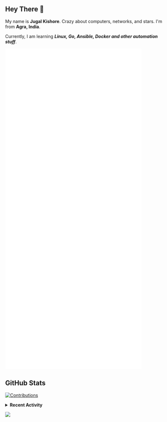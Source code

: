 ## Hey There 👋

My name is **Jugal Kishore**. Crazy about computers, networks, and stars. I'm from **Agra, India**.

Currently, I am learning ***Linux, Go, Ansible, Docker and other automation stuff***.

[![Header](https://raw.githubusercontent.com/crazyuploader/crazyuploader/master/header.svg "Header")](https://devjugal.com/)

<!--
## Technologies & Tools

![](https://img.shields.io/badge/OS-Linux-informational?style=flat&logo=linux&logoColor=white&color=2bbc8a)
![](https://img.shields.io/badge/OS-Windows-informational?style=flat&logo=windows&logoColor=white&color=2bbc8a)
![](https://img.shields.io/badge/OS-Android-informational?style=flat&logo=android&logoColor=white&color=2bbc8a)

![](https://img.shields.io/badge/Editor-Code-informational?style=flat&logo=visual-studio-code&logoColor=white&color=2bbc8a)
![](https://img.shields.io/badge/Editor-IntelliJ%20IDEA-informational?style=flat&logo=intellij-idea&logoColor=white&color=2bbc8a)
![](https://img.shields.io/badge/Editor-Android%20Studio-informational?style=flat&logo=android-studio&logoColor=white&color=2bbc8a)

![](https://img.shields.io/badge/Code-Python-informational?style=flat&logo=python&logoColor=white&color=2bbc8a)
![](https://img.shields.io/badge/Code-Java-informational?style=flat&logo=java&logoColor=white&color=2bbc8a)
![](https://img.shields.io/badge/Code-JavaScript-informational?style=flat&logo=javascript&logoColor=white&color=2bbc8a)

![](https://img.shields.io/badge/Shell-Bash-informational?style=flat&logo=gnu-bash&logoColor=white&color=2bbc8a)

![](https://img.shields.io/badge/Markup%20Language-Markdown-informational?style=flat&logo=markdown&logoColor=white&color=2bbc8a)
![](https://img.shields.io/badge/Markup%20Language-HTML-informational?style=flat&logo=html5&logoColor=white&color=2bbc8a)

[](https://img.shields.io/badge/JS%20FrameWork-ReactJS-informational?style=flat&logo=react&logoColor=white&color=2bbc8a)

![](https://img.shields.io/badge/Tools-GIT-informational?style=flat&logo=git&logoColor=white&color=2bbc8a)
![](https://img.shields.io/badge/Tools-Docker-informational?style=flat&logo=docker&logoColor=white&color=2bbc8a)

![](https://img.shields.io/badge/CI/CD-GitHub%20Actions-informational?style=flat&logo=github-actions&logoColor=white&color=2bbc8a)
![](https://img.shields.io/badge/CI/CD-Travis%20CI-informational?style=flat&logo=travis-ci&logoColor=white&color=2bbc8a)
![](https://img.shields.io/badge/CI/CD-Circle%20CI-informational?style=flat&logo=circleci&logoColor=white&color=2bbc8a)
![](https://img.shields.io/badge/CI/CD-Semaphore%20CI-informational?style=flat&logo=semaphore-ci&logoColor=white&color=2bbc8a)

![](https://img.shields.io/badge/Cloud-Amazon%20Web%20Services-informational?style=flat&logo=amazon-aws&logoColor=white&color=2bbc8a)
![](https://img.shields.io/badge/Cloud-Microsoft%20Azure-informational?style=flat&logo=microsoft-azure&logoColor=white&color=2bbc8a)

-->

## GitHub Stats

<!--
<a href="https://github.com/crazyuploader">
    <img align="center" src="https://readme-stats.devjugal.com/api/top-langs/?username=crazyuploader&hide=C&exclude_repo=Kernel,dragontc,Whyred&langs_count=6&layout=compact" />
</a>

<p>
    <a href="https://github.com/crazyuploader">
        <img align="center" src="https://readme-stats.devjugal.com/api?username=crazyuploader" />
    </a>
</p>
-->

<!--
<p>
    <a href="https://github.com/crazyuploader">
        <img align="center" src="https://github-readme-streak-stats.herokuapp.com/?user=crazyuploader" />
    </a>
</p>
-->

<!--
## WakaTime Weekly Stats

<a href="https://wakatime.com/@crazyuploader">
    <img align="center" src="https://readme-stats.devjugal.com/api/wakatime?username=crazyuploader" />
</a> -->

[![Contributions](https://github4life.herokuapp.com/crazyuploader.gif)](https://github4life.herokuapp.com/crazyuploader)

<details>
    <summary><b>Recent Activity</b></summary>

<!--START_SECTION:activity-->
1. 🎉 Merged PR [#60](https://github.com/crazyuploader/ad-test-toolz/pull/60) in [crazyuploader/ad-test-toolz](https://github.com/crazyuploader/ad-test-toolz)
2. 🎉 Merged PR [#59](https://github.com/crazyuploader/ad-test-toolz/pull/59) in [crazyuploader/ad-test-toolz](https://github.com/crazyuploader/ad-test-toolz)
3. 🎉 Merged PR [#58](https://github.com/crazyuploader/ad-test-toolz/pull/58) in [crazyuploader/ad-test-toolz](https://github.com/crazyuploader/ad-test-toolz)
4. 🎉 Merged PR [#57](https://github.com/crazyuploader/ad-test-toolz/pull/57) in [crazyuploader/ad-test-toolz](https://github.com/crazyuploader/ad-test-toolz)
5. 🎉 Merged PR [#56](https://github.com/crazyuploader/ad-test-toolz/pull/56) in [crazyuploader/ad-test-toolz](https://github.com/crazyuploader/ad-test-toolz)
<!--END_SECTION:activity-->
</details>

![](https://hit.yhype.me/github/profile?user_id=49350241)
<!--<p align="center"><img src="https://quotes-github-readme.vercel.app/api?type=horizontal" /></p>-->
